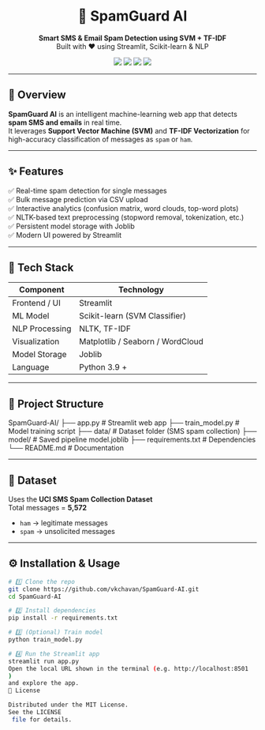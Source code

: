 <h1 align="center">📨 SpamGuard AI</h1>
<p align="center">
  <b>Smart SMS & Email Spam Detection using SVM + TF-IDF</b><br>
  Built with ❤️ using Streamlit, Scikit-learn & NLP
</p>

<p align="center">
  <a href="https://www.python.org/"><img src="https://img.shields.io/badge/Python-3.9%2B-blue.svg" /></a>
  <a href="https://streamlit.io/"><img src="https://img.shields.io/badge/Streamlit-App-red.svg" /></a>
  <a href="https://scikit-learn.org/stable/"><img src="https://img.shields.io/badge/Scikit--learn-ML-orange.svg" /></a>
  <a href="LICENSE"><img src="https://img.shields.io/badge/License-MIT-green.svg" /></a>
</p>

---

## 🚀 Overview

**SpamGuard AI** is an intelligent machine-learning web app that detects **spam SMS and emails** in real time.  
It leverages **Support Vector Machine (SVM)** and **TF-IDF Vectorization** for high-accuracy classification of messages as `spam` or `ham`.

---

## ✨ Features

✅ Real-time spam detection for single messages  
✅ Bulk message prediction via CSV upload  
✅ Interactive analytics (confusion matrix, word clouds, top-word plots)  
✅ NLTK-based text preprocessing (stopword removal, tokenization, etc.)  
✅ Persistent model storage with Joblib  
✅ Modern UI powered by Streamlit  

---

## 🧠 Tech Stack

| Component | Technology |
|------------|-------------|
| Frontend / UI | Streamlit |
| ML Model | Scikit-learn (SVM Classifier) |
| NLP Processing | NLTK, TF-IDF |
| Visualization | Matplotlib / Seaborn / WordCloud |
| Model Storage | Joblib |
| Language | Python 3.9 + |

---

## 📂 Project Structure


SpamGuard-AI/
├── app.py # Streamlit web app
├── train_model.py # Model training script
├── data/ # Dataset folder (SMS spam collection)
├── model/ # Saved pipeline model.joblib
├── requirements.txt # Dependencies
└── README.md # Documentation


---

## 🧾 Dataset

Uses the **UCI SMS Spam Collection Dataset**  
Total messages = **5,572**  
- `ham` → legitimate messages  
- `spam` → unsolicited messages  

---

## ⚙️ Installation & Usage

```bash
# 1️⃣ Clone the repo
git clone https://github.com/vkchavan/SpamGuard-AI.git
cd SpamGuard-AI

# 2️⃣ Install dependencies
pip install -r requirements.txt

# 3️⃣ (Optional) Train model
python train_model.py

# 4️⃣ Run the Streamlit app
streamlit run app.py
Open the local URL shown in the terminal (e.g. http://localhost:8501
)
and explore the app.
🪪 License

Distributed under the MIT License.
See the LICENSE
 file for details.